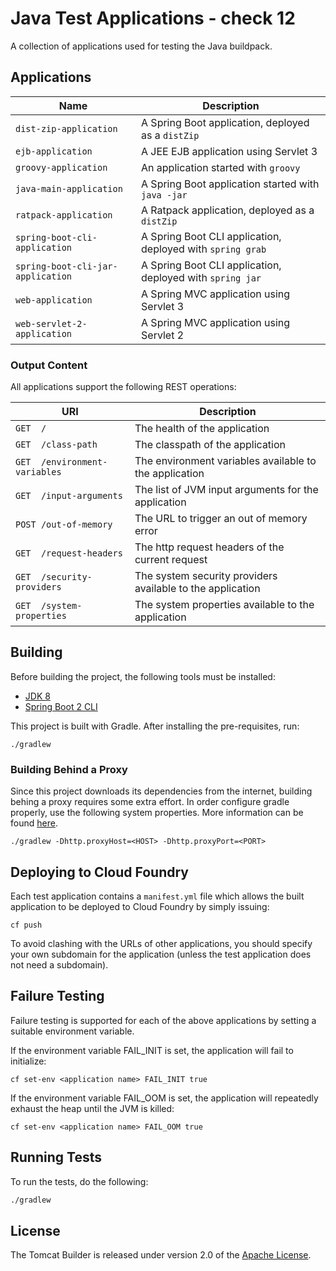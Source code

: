 # Java Test Applications - check 12

A collection of applications used for testing the Java buildpack.

## Applications
| Name | Description
| ---- | -----------
| `dist-zip-application` | A Spring Boot application, deployed as a `distZip`
| `ejb-application` | A JEE EJB application using Servlet 3
| `groovy-application` | An application started with `groovy`
| `java-main-application` | A Spring Boot application started with `java -jar`
| `ratpack-application` | A Ratpack application, deployed as a `distZip`
| `spring-boot-cli-application` | A Spring Boot CLI application, deployed with `spring grab`
| `spring-boot-cli-jar-application` | A Spring Boot CLI application, deployed with `spring jar`
| `web-application` | A Spring MVC application using Servlet 3
| `web-servlet-2-application` | A Spring MVC application using Servlet 2

### Output Content
All applications support the following REST operations:

| URI | Description
| --- | -----------
| `GET  /` | The health of the application
| `GET  /class-path` | The classpath of the application
| `GET  /environment-variables` | The environment variables available to the application
| `GET  /input-arguments` | The list of JVM input arguments for the application
| `POST /out-of-memory` | The URL to trigger an out of memory error
| `GET  /request-headers` | The http request headers of the current request
| `GET  /security-providers` | The system security providers available to the application
| `GET  /system-properties` | The system properties available to the application

## Building

Before building the project, the following tools must be installed:
* [JDK 8](http://www.oracle.com/technetwork/java/javase/downloads/index.html)
* [Spring Boot 2 CLI](http://docs.spring.io/spring-boot/docs/current/reference/htmlsingle/#getting-started-installing-the-cli)

This project is built with Gradle. After installing the pre-requisites, run:

```plain
./gradlew
```

### Building Behind a Proxy
Since this project downloads its dependencies from the internet, building behing a proxy requires some extra effort.  In order configure gradle properly, use the following system properties.  More information can be found [here][].

```plain
./gradlew -Dhttp.proxyHost=<HOST> -Dhttp.proxyPort=<PORT>
```

## Deploying to Cloud Foundry
Each test application contains a `manifest.yml` file which allows the built application to be deployed to Cloud Foundry by simply issuing:

```plain
cf push
```

To avoid clashing with the URLs of other applications, you should specify your own subdomain for the application (unless the test application does not need a subdomain).

## Failure Testing
Failure testing is supported for each of the above applications by setting a suitable environment variable.

If the environment variable FAIL_INIT is set, the application will fail to initialize:

```plain
cf set-env <application name> FAIL_INIT true
```

If the environment variable FAIL_OOM is set, the application will repeatedly exhaust the heap until the JVM is killed:

```plain
cf set-env <application name> FAIL_OOM true
```

## Running Tests
To run the tests, do the following:

```bash
./gradlew
```

## License
The Tomcat Builder is released under version 2.0 of the [Apache License][].

[Apache License]: http://www.apache.org/licenses/LICENSE-2.0
[here]: http://stackoverflow.com/questions/5991194/gradle-proxy-configuration
